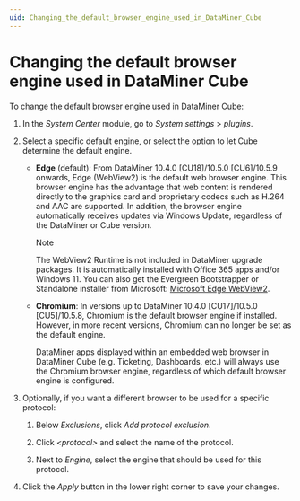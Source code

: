 ```yaml
---
uid: Changing_the_default_browser_engine_used_in_DataMiner_Cube
---
```


# Changing the default browser engine used in DataMiner Cube

To change the default browser engine used in DataMiner Cube:

1. In the *System Center* module, go to *System settings* > *plugins*.

1. Select a specific default engine, or select the option to let Cube determine the default engine.

   - **Edge** (default): From DataMiner 10.4.0 [CU18]/10.5.0 [CU6]/10.5.9 onwards<!--RN 43429-->, Edge (WebView2) is the default web browser engine. This browser engine has the advantage that web content is rendered directly to the graphics card and proprietary codecs such as H.264 and AAC are supported. In addition, the browser engine automatically receives updates via Windows Update, regardless of the DataMiner or Cube version.

     > [!NOTE]
     > The WebView2 Runtime is not included in DataMiner upgrade packages. It is automatically installed with Office 365 apps and/or Windows 11. You can also get the Evergreen Bootstrapper or Standalone installer from Microsoft: [Microsoft Edge WebView2](https://developer.microsoft.com/en-us/microsoft-edge/webview2/?form=MA13LH#download-section).

   - **Chromium**: In versions up to DataMiner 10.4.0 [CU17]/10.5.0 [CU5]/10.5.8<!--RN 43429-->, Chromium is the default browser engine if installed. However, in more recent versions, Chromium can no longer be set as the default engine.

     DataMiner apps displayed within an embedded web browser in DataMiner Cube (e.g. Ticketing, Dashboards, etc.) will always use the Chromium browser engine, regardless of which default browser engine is configured.

1. Optionally, if you want a different browser to be used for a specific protocol:

   1. Below *Exclusions*, click *Add protocol exclusion*.

   1. Click *\<protocol>* and select the name of the protocol.

   1. Next to *Engine*, select the engine that should be used for this protocol.

1. Click the *Apply* button in the lower right corner to save your changes.
